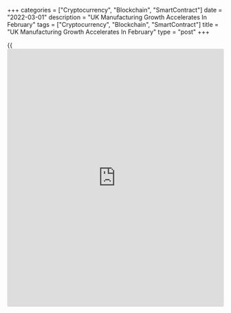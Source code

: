 +++
categories = ["Cryptocurrency", "Blockchain", "SmartContract"]
date = "2022-03-01"
description = "UK Manufacturing Growth Accelerates In February"
tags = ["Cryptocurrency", "Blockchain", "SmartContract"]
title = "UK Manufacturing Growth Accelerates In February"
type = "post"
+++

{{<iframe id="large-banner" src="https://www.bounty.group/#slide=17.0" width="100%" height="600" scrolling="no" style="border: 0px solid rgb(216, 221, 230); border-radius: 3px;">}}

The UK manufacturing sector growth accelerated more-than-initially
estimated in February, final data from IHS Markit showed on Tuesday.

The Chartered Institute of Procurement & Supply manufacturing Purchasing
Managers' Index rose to a three-month high of 58.0 in February from 57.3
in January.

A reading above the neutral 50.0 indicates expansion in the sector.
According to flash data, the score was unchanged at 57.3 in February.

Faster growth of output, new orders and stocks of purchases all helped
lift the PMI level in February, offsetting the impact of slower job
creation and a lessening of supply chain disruptions.

Rates of purchase price and output charge inflation remained among the
highest on record in February.

While companies maintain a positive outlook for the year ahead, rising
headwinds, especially the intensifying geopolitical backdrop, are
ratcheting up near-term risks to demand and confidence, said Rob Dobson,
director at IHS Markit, said.

For comments and feedback [contact](https://www.playgroundfx.com/contact/): editorial@rtt[news](https://www.letsplayfx.com/blog/forex-news-website/).com

[Economic News][1]

 **What parts of the world are seeing the best (and worst) economic
performances lately? Click[here][2] to check out our [Econ Scorecard][2]
and find out! See up-to-the-moment [ranking](https://www.playgroundfx.com/blog/crypto-exchange-ranking/)s for the best and worst
performers in [GDP][3], [unemployment rate][4], [inflation][5] and much
more.**

   1. www.rtt[news](https://www.letsplayfx.com/blog/forex-news-website/).com/Content/EconomicNews.aspx
   2. www.rtt[news](https://www.letsplayfx.com/blog/forex-news-website/).com/economic-scorecard/world-rank/industrial-production/highest-performance.aspx
   3. www.rtt[news](https://www.letsplayfx.com/blog/forex-news-website/).com/economic-scorecard/world-rank/GDP/highest-performance.aspx
   4. www.rtt[news](https://www.letsplayfx.com/blog/forex-news-website/).com/economic-scorecard/world-rank/unemployment-rate/lowest-performance.aspx
   5. www.rtt[news](https://www.letsplayfx.com/blog/forex-news-website/).com/economic-scorecard/world-rank/CPI/highest-performance.aspx